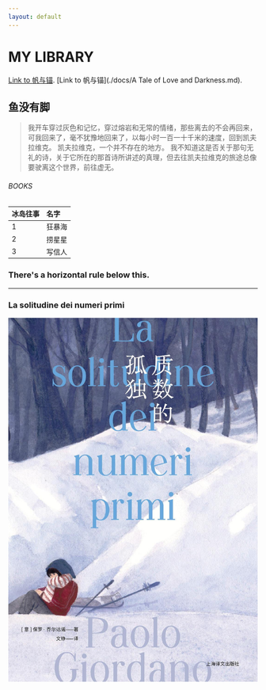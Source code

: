 ```yaml
---
layout: default
---
```

# MY LIBRARY
[Link to 帆与锚](./another-page.html).
[Link to 帆与锚](./docs/A Tale of Love and Darkness.md).

## 鱼没有脚

> 我开车穿过灰色和记忆，穿过熔岩和无常的情绪，那些离去的不会再回来，可我回来了，毫不犹豫地回来了，以每小时一百一十千米的速度，回到凯夫拉维克。 
> 凯夫拉维克，一个并不存在的地方。 我不知道这是否关于那句无礼的诗，关于它所在的那首诗所讲述的真理，但去往凯夫拉维克的旅途总像要驶离这个世界，前往虚无。


###### BOOKS

| 冰岛往事  | 名字   |
|:---------|:-------|
| 1        |狂暴海  |
| 2        |捞星星  |
| 3        |写信人  |


### There's a horizontal rule below this.

* * *

### La solitudine dei numeri primi

![La solitudine dei numeri primi](s34038024.jpg)


